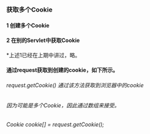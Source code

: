 ### 获取多个Cookie
#### 1 创建多个Cookie
#### 2 在别的Servlet中获取Cookie
*上述1已经在上期中讲过，略。

#### 通过request获取到创建的cookie，如下所示。  
###### request.getCookie() 通过该方法获取到浏览器中的cookie  
###### 因为可能是多个Cookie，因此通过数组来接受。  
###### Cookie cookie[] = request.getCookie();  
 
